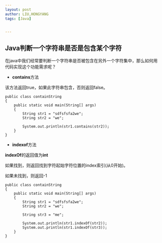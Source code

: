```yaml
---
layout: post
author: LIU,HONGYANG
tags: [Java]


---
```






## Java判断一个字符串是否是包含某个字符

在java中我们经常要判断一个字符串是否被包含在另外一个字符集中，那么如何用代码实现这个功能需求呢？

- **contains**方法

该方法返回true，如果此字符串包含，否则返回false。

```{}
public class containString
{
    public static void main(String[] args)
    {
        String str1 = "sdfsfsfa2we";
        String str2 = "we";

        System.out.println(str1.contains(str2));
    }
}
```


- **indexof**方法

**indexOf**的返回值为**int**


如果找到，则返回找到字符起始字符位置的index索引(从0开始)。

如果未找到，则返回-1



```{}
public class containString
{
    public static void main(String[] args)
    {
        String str1 = "sdfsfsfa2we";
        String str2 = "we";

        String str3 = "me";

        System.out.println(str1.indexOf(str2));
        System.out.println(str1.indexOf(str3));
    }
}
```

